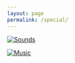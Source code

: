 ```yaml
---
layout: page
permalink: /special/
---
```


[![Sounds](https://www.ekr.blog/images/recorder.png)](https://www.ekr.blog/sounds/) 


[![Music](https://www.ekr.blog/images/music.png)](https://www.ekr.blog/music/) 
